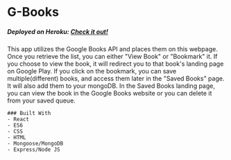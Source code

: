 # G-Books

##### Deployed on Heroku: [Check it out!](https://g-books-ia.herokuapp.com/)

This app utilizes the Google Books API and places them on this webpage. Once you retrieve the list, you can either "View Book" or "Bookmark" it. If you choose to view the book, it will redirect you to that book's landing page on Google Play. If you click on the bookmark, you can save multiple(different) books, and access them later in the "Saved Books" page. It will also add them to your mongoDB. In the Saved Books landing page, you can view the book in the Google Books website or you can delete it from your saved queue.

```
### Built With 
- React 
- ES6
- CSS
- HTML
- Mongoose/MongoDB
- Express/Node JS
```


